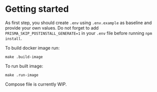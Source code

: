 # Getting started

As first step, you should create `.env` using `.env.example` as baseline and provide your own values.
Do not forget to add `PRISMA_SKIP_POSTINSTALL_GENERATE=1` in your `.env` file before running `npm install`.

To build docker image run:

``` lang=sh
make .build-image
```

To run built image:

``` lang=sh
make .run-image
```

Compose file is currently WIP.

